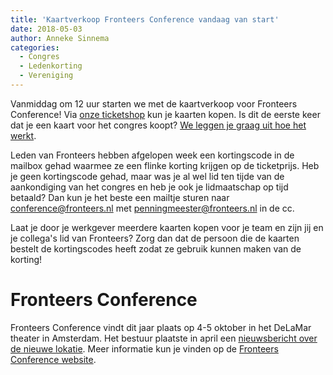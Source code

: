 ```yaml
---
title: 'Kaartverkoop Fronteers Conference vandaag van start'
date: 2018-05-03
author: Anneke Sinnema
categories:
  - Congres
  - Ledenkorting
  - Vereniging
---
```


Vanmiddag om 12 uur starten we met de kaartverkoop voor Fronteers Conference! Via [onze ticketshop](https://tickets.fronteers.nl/) kun je kaarten kopen. Is dit de eerste keer dat je een kaart voor het congres koopt? [We leggen je graag uit hoe het werkt](/congres/2018/tickets).

Leden van Fronteers hebben afgelopen week een kortingscode in de mailbox gehad waarmee ze een flinke korting krijgen op de ticketprijs. Heb je geen kortingscode gehad, maar was je al wel lid ten tijde van de aankondiging van het congres en heb je ook je lidmaatschap op tijd betaald? Dan kun je het beste een mailtje sturen naar [conference@fronteers.nl](mailto:conference@fronteers.nl) met [penningmeester@fronteers.nl](mailto:penningmeester@fronteers.nl) in de cc.

Laat je door je werkgever meerdere kaarten kopen voor je team en zijn jij en je collega's lid van Fronteers? Zorg dan dat de persoon die de kaarten bestelt de kortingscodes heeft zodat ze gebruik kunnen maken van de korting!

# Fronteers Conference

Fronteers Conference vindt dit jaar plaats op 4-5 oktober in het DeLaMar theater in Amsterdam. Het bestuur plaatste in april een [nieuwsbericht over de nieuwe lokatie](/blog/2018/04/fronteers-conference-in-2018-in-het-delamar-theater). Meer informatie kun je vinden op de [Fronteers Conference website](https://fronteers.nl/congres/2018).

